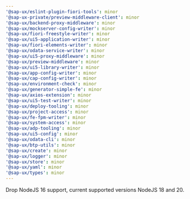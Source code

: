 ```yaml
---
'@sap-ux/eslint-plugin-fiori-tools': minor
'@sap-ux-private/preview-middleware-client': minor
'@sap-ux/backend-proxy-middleware': minor
'@sap-ux/mockserver-config-writer': minor
'@sap-ux/fiori-freestyle-writer': minor
'@sap-ux/ui5-application-writer': minor
'@sap-ux/fiori-elements-writer': minor
'@sap-ux/odata-service-writer': minor
'@sap-ux/ui5-proxy-middleware': minor
'@sap-ux/preview-middleware': minor
'@sap-ux/ui5-library-writer': minor
'@sap-ux/app-config-writer': minor
'@sap-ux/cap-config-writer': minor
'@sap-ux/environment-check': minor
'@sap-ux/generator-simple-fe': minor
'@sap-ux/axios-extension': minor
'@sap-ux/ui5-test-writer': minor
'@sap-ux/deploy-tooling': minor
'@sap-ux/project-access': minor
'@sap-ux/fe-fpm-writer': minor
'@sap-ux/system-access': minor
'@sap-ux/adp-tooling': minor
'@sap-ux/ui5-config': minor
'@sap-ux/odata-cli': minor
'@sap-ux/btp-utils': minor
'@sap-ux/create': minor
'@sap-ux/logger': minor
'@sap-ux/store': minor
'@sap-ux/yaml': minor
'@sap-ux/types': minor
---
```


Drop NodeJS 16 support, current supported versions NodeJS 18 and 20.
